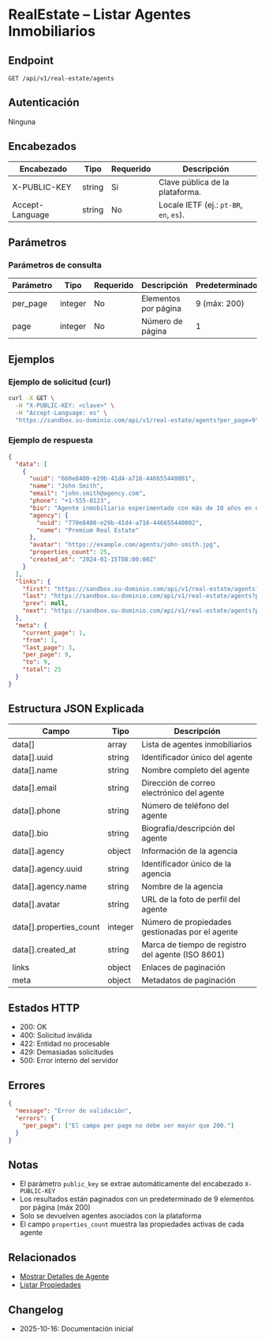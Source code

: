 # RealEstate – Listar Agentes Inmobiliarios

## Endpoint

```
GET /api/v1/real-estate/agents
```

## Autenticación

Ninguna

## Encabezados

| Encabezado       | Tipo   | Requerido | Descripción |
| ---------------- | ------ | --------- | ----------- |
| X-PUBLIC-KEY     | string | Sí        | Clave pública de la plataforma. |
| Accept-Language  | string | No        | Locale IETF (ej.: `pt-BR`, `en`, `es`). |

## Parámetros

### Parámetros de consulta

| Parámetro | Tipo    | Requerido | Descripción | Predeterminado/Valores |
| --------- | ------- | --------- | ----------- | ---------------------- |
| per_page | integer | No | Elementos por página | 9 (máx: 200) |
| page | integer | No | Número de página | 1 |

## Ejemplos

### Ejemplo de solicitud (curl)

```bash
curl -X GET \
  -H "X-PUBLIC-KEY: <clave>" \
  -H "Accept-Language: es" \
  "https://sandbox.su-dominio.com/api/v1/real-estate/agents?per_page=9"
```

### Ejemplo de respuesta

```json
{
  "data": [
    {
      "uuid": "660e8400-e29b-41d4-a716-446655440001",
      "name": "John Smith",
      "email": "john.smith@agency.com",
      "phone": "+1-555-0123",
      "bio": "Agente inmobiliario experimentado con más de 10 años en el mercado de Miami",
      "agency": {
        "uuid": "770e8400-e29b-41d4-a716-446655440002",
        "name": "Premium Real Estate"
      },
      "avatar": "https://example.com/agents/john-smith.jpg",
      "properties_count": 25,
      "created_at": "2024-01-15T08:00:00Z"
    }
  ],
  "links": {
    "first": "https://sandbox.su-dominio.com/api/v1/real-estate/agents?page=1",
    "last": "https://sandbox.su-dominio.com/api/v1/real-estate/agents?page=3",
    "prev": null,
    "next": "https://sandbox.su-dominio.com/api/v1/real-estate/agents?page=2"
  },
  "meta": {
    "current_page": 1,
    "from": 1,
    "last_page": 3,
    "per_page": 9,
    "to": 9,
    "total": 25
  }
}
```

## Estructura JSON Explicada

| Campo       | Tipo    | Descripción |
| ----------- | ------- | ----------- |
| data[] | array | Lista de agentes inmobiliarios |
| data[].uuid | string | Identificador único del agente |
| data[].name | string | Nombre completo del agente |
| data[].email | string | Dirección de correo electrónico del agente |
| data[].phone | string | Número de teléfono del agente |
| data[].bio | string | Biografía/descripción del agente |
| data[].agency | object | Información de la agencia |
| data[].agency.uuid | string | Identificador único de la agencia |
| data[].agency.name | string | Nombre de la agencia |
| data[].avatar | string | URL de la foto de perfil del agente |
| data[].properties_count | integer | Número de propiedades gestionadas por el agente |
| data[].created_at | string | Marca de tiempo de registro del agente (ISO 8601) |
| links | object | Enlaces de paginación |
| meta | object | Metadatos de paginación |

## Estados HTTP

- 200: OK
- 400: Solicitud inválida
- 422: Entidad no procesable
- 429: Demasiadas solicitudes
- 500: Error interno del servidor

## Errores

```json
{
  "message": "Error de validación",
  "errors": {
    "per_page": ["El campo per page no debe ser mayor que 200."]
  }
}
```

## Notas

- El parámetro `public_key` se extrae automáticamente del encabezado `X-PUBLIC-KEY`
- Los resultados están paginados con un predeterminado de 9 elementos por página (máx 200)
- Solo se devuelven agentes asociados con la plataforma
- El campo `properties_count` muestra las propiedades activas de cada agente

## Relacionados

- [Mostrar Detalles de Agente](AgentShow.md)
- [Listar Propiedades](PropertyIndex.md)

## Changelog

- 2025-10-16: Documentación inicial
